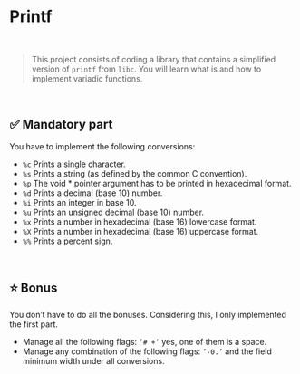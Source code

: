 # Printf
<br>

>This project consists of coding a library that contains a simplified version of `printf` from `libc`. You will learn what is and how to implement variadic functions.
<br>


## ✅ Mandatory part

You have to implement the following conversions:

- `%c` Prints a single character.
- `%s` Prints a string (as defined by the common C convention).
- `%p` The void * pointer argument has to be printed in hexadecimal format.
- `%d` Prints a decimal (base 10) number.
- `%i` Prints an integer in base 10.
- `%u` Prints an unsigned decimal (base 10) number.
- `%x` Prints a number in hexadecimal (base 16) lowercase format.
- `%X` Prints a number in hexadecimal (base 16) uppercase format.
- `%%` Prints a percent sign.
<br>

## ⭐ Bonus

You don’t have to do all the bonuses. Considering this, I only implemented the first part.

- Manage all the following flags: `’# +’` yes, one of them is a space.
- Manage any combination of the following flags: `’-0.’` and the field minimum width under all conversions.
